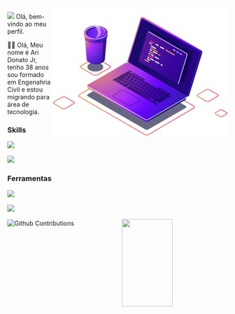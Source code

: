 
<img src="imagens/computer-illustration (1).png" min-width="500px" max-width="500px" width="400px" align="right" alt="Computador">

<p align="left"> 
<img src="https://media.giphy.com/media/hvRJCLFzcasrR4ia7z/giphy.gif" width="30px"> Olá, bem-vindo ao meu perfil.
</p>    

 👨‍💻 Olá, 
 Meu nome é Ari Donato Jr, tenho 38 anos sou formado em Engenahria Civil e estou migrando para área de tecnologia.
 
### Skills
<p align="left">
    <img src= "https://img.shields.io/badge/Python-3776AB?style=for-the-badge&logo=python&logoColor=white">
  </p>
  
 <p align="left">
    <img src= "https://img.shields.io/badge/MySQL-005C84?style=for-the-badge&logo=mysql&logoColor=white">
  </p>

### Ferramentas
<p align="left">
    <img src= "https://img.shields.io/badge/Visual_Studio_Code-0078D4?style=for-the-badge&logo=visual%20studio%20code&logoColor=white">
  </p>
<p align="left">
    <img src= "https://img.shields.io/badge/PyCharm-000000.svg?&style=for-the-badge&logo=PyCharm&logoColor=white">
  </p>


<p>
  <img 
       width="48%"  
       min-width="420px" 
       height="200px" 
       align="right" 
       src= "https://github-readme-stats.vercel.app/api?username=aridonatojr&show_icons=true&theme=radical&hide_border=true"/>
</p>
  
  
<p>
  <img 
        width="48%" 
        min-width="420px" 
        height="200px" 
        align="center" 
        alt="Github Contributions" src="https://github-readme-streak-stats.herokuapp.com/?user=aridonatojr&theme=radical&hide_border=true" title="Github Contributions"/>
</p>  
 
